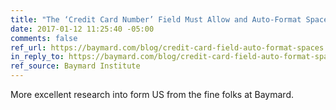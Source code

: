 ```yaml
---
title: "The ‘Credit Card Number’ Field Must Allow and Auto-Format Spaces (80% Don’t)"
date: 2017-01-12 11:25:40 -05:00
comments: false
ref_url: https://baymard.com/blog/credit-card-field-auto-format-spaces
in_reply_to: https://baymard.com/blog/credit-card-field-auto-format-spaces
ref_source: Baymard Institute
---
```


More excellent research into form US from the fine folks at Baymard.

